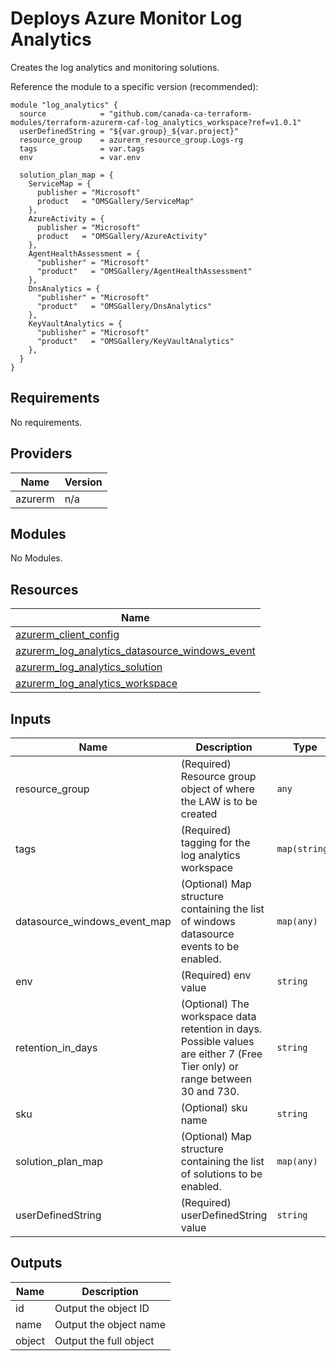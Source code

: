 # Deploys Azure Monitor Log Analytics   
Creates the log analytics and monitoring solutions.

Reference the module to a specific version (recommended):
```hcl
module "log_analytics" {
  source            = "github.com/canada-ca-terraform-modules/terraform-azurerm-caf-log_analytics_workspace?ref=v1.0.1"
  userDefinedString = "${var.group}_${var.project}"
  resource_group    = azurerm_resource_group.Logs-rg
  tags              = var.tags
  env               = var.env

  solution_plan_map = {
    ServiceMap = {
      publisher = "Microsoft"
      product   = "OMSGallery/ServiceMap"
    },
    AzureActivity = {
      publisher = "Microsoft"
      product   = "OMSGallery/AzureActivity"
    },
    AgentHealthAssessment = {
      "publisher" = "Microsoft"
      "product"   = "OMSGallery/AgentHealthAssessment"
    },
    DnsAnalytics = {
      "publisher" = "Microsoft"
      "product"   = "OMSGallery/DnsAnalytics"
    },
    KeyVaultAnalytics = {
      "publisher" = "Microsoft"
      "product"   = "OMSGallery/KeyVaultAnalytics"
    },
  }
}
```

## Requirements

No requirements.

## Providers

| Name | Version |
|------|---------|
| azurerm | n/a |

## Modules

No Modules.

## Resources

| Name |
|------|
| [azurerm_client_config](https://registry.terraform.io/providers/hashicorp/azurerm/latest/docs/data-sources/client_config) |
| [azurerm_log_analytics_datasource_windows_event](https://registry.terraform.io/providers/hashicorp/azurerm/latest/docs/resources/log_analytics_datasource_windows_event) |
| [azurerm_log_analytics_solution](https://registry.terraform.io/providers/hashicorp/azurerm/latest/docs/resources/log_analytics_solution) |
| [azurerm_log_analytics_workspace](https://registry.terraform.io/providers/hashicorp/azurerm/latest/docs/resources/log_analytics_workspace) |

## Inputs

| Name | Description | Type | Default | Required |
|------|-------------|------|---------|:--------:|
| resource\_group | (Required) Resource group object of where the LAW is to be created | `any` | n/a | yes |
| tags | (Required) tagging for the log analytics workspace | `map(string)` | n/a | yes |
| datasource\_windows\_event\_map | (Optional) Map structure containing the list of windows datasource events to be enabled. | `map(any)` | `{}` | no |
| env | (Required) env value | `string` | `""` | no |
| retention\_in\_days | (Optional) The workspace data retention in days. Possible values are either 7 (Free Tier only) or range between 30 and 730. | `string` | `""` | no |
| sku | (Optional) sku name | `string` | `"PerGB2018"` | no |
| solution\_plan\_map | (Optional) Map structure containing the list of solutions to be enabled. | `map(any)` | `{}` | no |
| userDefinedString | (Required) userDefinedString value | `string` | `""` | no |

## Outputs

| Name | Description |
|------|-------------|
| id | Output the object ID |
| name | Output the object name |
| object | Output the full object |
